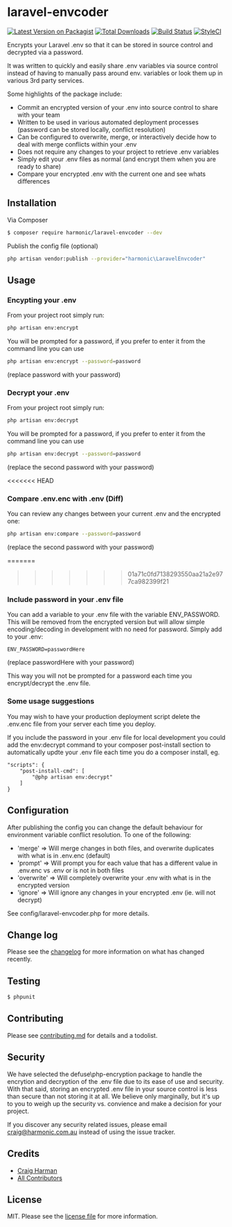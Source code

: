 # laravel-envcoder

[![Latest Version on Packagist][ico-version]][link-packagist]
[![Total Downloads][ico-downloads]][link-downloads]
[![Build Status][ico-travis]][link-travis]
[![StyleCI][ico-styleci]][link-styleci]

Encrypts your Laravel .env so that it can be stored in source control and decrypted via a password.

It was written to quickly and easily share .env variables via source control instead of having to manually pass around env. variables or look them up in various 3rd party services. 

Some highlights of the package include:

* Commit an encrypted version of your .env into source control to share with your team
* Written to be used in various automated deployment processes (password can be stored locally, conflict resolution) 
* Can be configured to overwrite, merge, or interactively decide how to deal with merge conflicts within your .env
* Does not require any changes to your project to retrieve .env variables
* Simply edit your .env files as normal (and encrypt them when you are ready to share)
* Compare your encrypted .env with the current one and see whats differences

## Installation

Via Composer

``` bash
$ composer require harmonic/laravel-envcoder --dev
```

Publish the config file (optional)
``` bash
php artisan vendor:publish --provider="harmonic\LaravelEnvcoder"
```

## Usage

### Encypting your .env

From your project root simply run:

``` bash
php artisan env:encrypt
```

You will be prompted for a password, if you prefer to enter it from the command line you can use

``` bash
php artisan env:encrypt --password=password
```
(replace password with your password)

### Decrypt your .env

From your project root simply run:

``` bash
php artisan env:decrypt
```

You will be prompted for a password, if you prefer to enter it from the command line you can use

``` bash
php artisan env:decrypt --password=password
```
(replace the second password with your password)

<<<<<<< HEAD
### Compare .env.enc with .env (Diff)

You can review any changes between your current .env and the encrypted one:

``` bash
php artisan env:compare --password=password
```
(replace the second password with your password)

=======
>>>>>>> 01a71c0fd7138293550aa21a2e977ca982399f21
### Include password in your .env file
You can add a variable to your .env file with the variable ENV_PASSWORD. This will be removed from the encrypted version but will allow simple encoding/decoding in development with no need for password. Simply add to your .env:

```
ENV_PASSWORD=passwordHere
```
(replace passwordHere with your password)

This way you will not be prompted for a password each time you encrypt/decrypt the .env file.

### Some usage suggestions

You may wish to have your production deployment script delete the .env.enc file from your server each time you deploy.

If you include the password in your .env file for local development you could add the env:decrypt command to your composer post-install section to automatically updte your .env file each time you do a composer install, eg.

```
"scripts": {
	"post-install-cmd": [
		"@php artisan env:decrypt"
	]
}
```

## Configuration

After publishing the config you can change the default behaviour for environment variable conflict resolution. To one of the following:

* 'merge' => Will merge changes in both files, and overwrite duplicates with what is in .env.enc (default)
* 'prompt' => Will prompt you for each value that has a different value in .env.enc vs .env or is not in both files
* 'overwrite' => Will completely overwrite your .env with what is in the encrypted version
* 'ignore' => Will ignore any changes in your encrypted .env (ie. will not decrypt)

See config/laravel-envcoder.php for more details.

## Change log

Please see the [changelog](changelog.md) for more information on what has changed recently.

## Testing

``` bash
$ phpunit
```

## Contributing

Please see [contributing.md](contributing.md) for details and a todolist.

## Security

We have selected the defuse\php-encryption package to handle the encrytion and decryption of the .env file due to its ease of use and security. With that said, storing an encrypted .env file in your source control is less than secure than not storing it at all. We believe only marginally, but it's up to you to weigh up the security vs. convience and make a decision for your project.

If you discover any security related issues, please email craig@harmonic.com.au instead of using the issue tracker.

## Credits

- [Craig Harman][link-author]
- [All Contributors][link-contributors]

## License

MIT. Please see the [license file](license.md) for more information.

[ico-version]: https://img.shields.io/packagist/v/harmonic/laravel-envcoder.svg?style=flat-square
[ico-downloads]: https://img.shields.io/packagist/dt/harmonic/laravel-envcoder.svg?style=flat-square
[ico-travis]: https://img.shields.io/travis/harmonic/laravel-envcoder/master.svg?style=flat-square
[ico-styleci]: https://styleci.io/repos/12345678/shield

[link-packagist]: https://packagist.org/packages/harmonic/laravel-envcoder
[link-downloads]: https://packagist.org/packages/harmonic/laravel-envcoder
[link-travis]: https://travis-ci.org/harmonic/laravel-envcoder
[link-styleci]: https://styleci.io/repos/12345678
[link-author]: https://github.com/harmonic
[link-contributors]: ../../contributors

